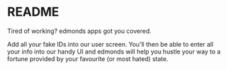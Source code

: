 # README

Tired of working? edmonds apps got you covered.

Add all your fake IDs into our user screen. You'll then be able to enter all your info into our handy UI and edmonds
will help you hustle your way to a fortune provided by your favourite (or most hated) state.

